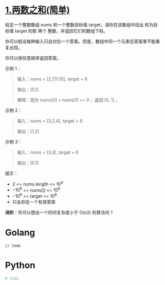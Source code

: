 # [1.两数之和(简单)](https://leetcode.cn/problems/two-sum/description/?envType=study-plan-v2&envId=top-100-liked)

给定一个整数数组 nums 和一个整数目标值 target，请你在该数组中找出 和为目标值 target  的那 两个 整数，并返回它们的数组下标。

你可以假设每种输入只会对应一个答案。但是，数组中同一个元素在答案里不能重复出现。

你可以按任意顺序返回答案。

示例 1：

> 输入：nums = [2,7,11,15], target = 9
>
> 输出：[0,1]
>
> 解释：因为 nums[0] + nums[1] == 9 ，返回 [0, 1] 。

示例 2：

>输入：nums = [3,2,4], target = 6
>
>输出：[1,2]

示例 3：

> 输入：nums = [3,3], target = 6
> 
> 输出：[0,1]
 

提示：
- 2 <= nums.length <= $10^4$
- $-10^9$ <= nums[i] <= $10^9$
- $-10^9$ <= target <= $10^9$
-  只会存在一个有效答案

**进阶**：你可以想出一个时间复杂度小于 O(n2) 的算法吗？

# Golang
```golang
// todo
```

# Python
```python
# todo
```